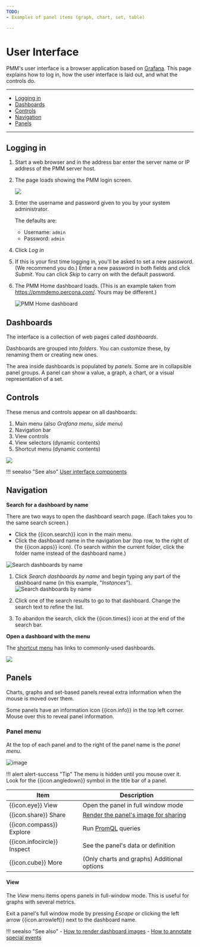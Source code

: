 ```yaml
---
TODO:
- Examples of panel items (graph, chart, set, table)

---
```


# User Interface

PMM's user interface is a browser application based on [Grafana][Grafana]. This page explains how to log in, how the user interface is laid out, and what the controls do.

[Grafana]: https://grafana.com/docs/grafana/latest/

---

- [Logging in](#logging-in)
- [Dashboards](#dashboards)
- [Controls](#controls)
- [Navigation](#navigation)
- [Panels](#panels)

---

## Logging in

1. Start a web browser and in the address bar enter the server name or IP address of the PMM server host.

2. The page loads showing the PMM login screen.

    ![](../_images/PMM_Login.jpg)

3. Enter the username and password given to you by your system administrator.

    The defaults are:

    - Username: `admin`
    - Password: `admin`

4. Click *Log in*

5. If this is your first time logging in, you'll be asked to set a new password. (We recommend you do.) Enter a new password in both fields and click *Submit*. You can click *Skip* to carry on with the default password.

6. The PMM Home dashboard loads. (This is an example taken from <https://pmmdemo.percona.com/>. Yours may be different.)

    ![PMM Home dashboard](../_images/PMM_Home_Dashboard_TALL.jpg)

## Dashboards

The interface is a collection of web pages called *dashboards*.

Dashboards are grouped into *folders*. You can customize these, by renaming them or creating new ones.

The area inside dashboards is populated by *panels*. Some are in collapsible panel groups. A panel can show a value, a graph, a chart, or a visual representation of a set.

## Controls

These menus and controls appear on all dashboards:

1. Main menu  (also *Grafana menu*, *side menu*)
2. Navigation bar
3. View controls
4. View selectors (dynamic contents)
5. Shortcut menu (dynamic contents)

![](../_images/PMM_Home_Dashboard_TALL_Numbered.png)

!!! seealso "See also"
	[User interface components](../details/interface.md)

## Navigation

**Search for a dashboard by name**

There are two ways to open the dashboard search page. (Each takes you to the same search screen.)

- Click the {{icon.search}} icon in the main menu.
- Click the dashboard name in the navigation bar (top row, to the right of the {{icon.apps}} icon). (To search within the current folder, click the folder name instead of the dashboard name.)

![Search dashboards by name](../_images/PMM_Home_Dashboard_Search.jpg)

1. Click *Search dashboards by name* and begin typing any part of the dashboard name (in this example, "*Instances*").
    ![Search dashboards by name](../_images/PMM_Home_Dashboard_Search_String.jpg)

2. Click one of the search results to go to that dashboard. Change the search text to refine the list.

3. To abandon the search, click the {{icon.times}} icon at the end of the search bar.

**Open a dashboard with the menu**

The [shortcut menu](#shortcut-menu) has links to commonly-used dashboards.

![](../_images/PMM_Home_Dashboard_Menus_Submenu_Bar.jpg)

## Panels

Charts, graphs and set-based panels reveal extra information when the mouse is moved over them.

Some panels have an information icon {{icon.info}} in the top left corner. Mouse over this to reveal panel information.

### Panel menu

At the top of each panel and to the right of the panel name is the *panel menu*.

![image](../_images/PMM_Common_Panel_Menu_Open.jpg)


!!! alert alert-success "Tip"
    The menu is hidden until you mouse over it. Look for the {{icon.angledown}} symbol in the title bar of a panel.


| Item                          | Description                                                                         |
| ----------------------------- | ----------------------------------------------------------------------------------- |
| {{icon.eye}} View             | Open the panel in full window mode                                                  |
| {{icon.share}} Share          | [Render the panel's image for sharing](#rendering-dashboard-images)                 |
| {{icon.compass}} Explore      | Run [PromQL](https://prometheus.io/docs/prometheus/latest/querying/basics/) queries |
| {{icon.infocircle}} Inspect   | See the panel's data or definition                                                  |
| {{icon.cube}} More            | (Only charts and graphs) Additional options                                         |

#### View

The *View* menu items opens panels in full-window mode. This is useful for graphs with several metrics.

Exit a panel's full window mode by pressing *Escape* or clicking the left arrow {{icon.arrowleft}} next to the dashboard name.










!!! seealso "See also"
	- [How to render dashboard images](../how-to/render-dashboard-images.md)
	- [How to annotate special events](../how-to/annotate.md)

